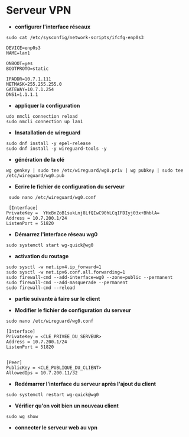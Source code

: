 # Serveur VPN

- **configurer l'interface réseaux**
````
sudo cat /etc/sysconfig/network-scripts/ifcfg-enp0s3

DEVICE=enp0s3
NAME=lan1

ONBOOT=yes
BOOTPROTO=static

IPADDR=10.7.1.111
NETMASK=255.255.255.0
GATEWAY=10.7.1.254
DNS1=1.1.1.1
````

- **appliquer la configuration**
````
udo nmcli connection reload
sudo nmcli connection up lan1
````


- **Insatallation de wireguard**
````
sudo dnf install -y epel-release
sudo dnf install -y wireguard-tools -y
````

- **génération de la clé**

````
wg genkey | sudo tee /etc/wireguard/wg0.priv | wg pubkey | sudo tee /etc/wireguard/wg0.pub
````

- **Ecrire le fichier de configuration du serveur**
````
 sudo nano /etc/wireguard/wg0.conf

 [Interface]
PrivateKey =  YHxBnZoB1sukLnj8LfQIwC90hLCqIFDIyj03x+BhblA=
Address = 10.7.200.1/24
ListenPort = 51820
````

- **Démarrez l'interface réseau wg0**
````
sudo systemctl start wg-quick@wg0
````

- **activation du routage**
````
sudo sysctl -w net.ipv4.ip_forward=1
sudo sysctl -w net.ipv6.conf.all.forwarding=1
sudo firewall-cmd --add-interface=wg0 --zone=public --permanent
sudo firewall-cmd --add-masquerade --permanent
sudo firewall-cmd --reload
````

- **partie suivante à faire sur le client**


- **Modifier le fichier de configuration du serveur**
````
sudo nano /etc/wireguard/wg0.conf

[Interface]
PrivateKey = <CLE_PRIVEE_DU_SERVEUR>
Address = 10.7.200.1/24
ListenPort = 51820


[Peer]
PublicKey = <CLE_PUBLIQUE_DU_CLIENT>
AllowedIps = 10.7.200.11/32
````

- **Redémarrer l'interface du serveur après l'ajout du client**
````
sudo systemctl restart wg-quick@wg0
````

- **Vérifier qu'on voit bien un nouveau client**
````
sudo wg show
````

- **connecter le serveur web au vpn**
````

````
